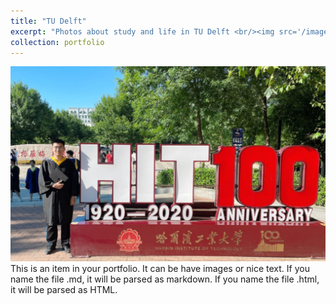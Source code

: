 ```yaml
---
title: "TU Delft"
excerpt: "Photos about study and life in TU Delft <br/><img src='/images/photo3.jpg'>"
collection: portfolio
---
```


<img src='/images/photo3.jpg'>
This is an item in your portfolio. It can be have images or nice text. If you name the file .md, it will be parsed as markdown. If you name the file .html, it will be parsed as HTML. 
